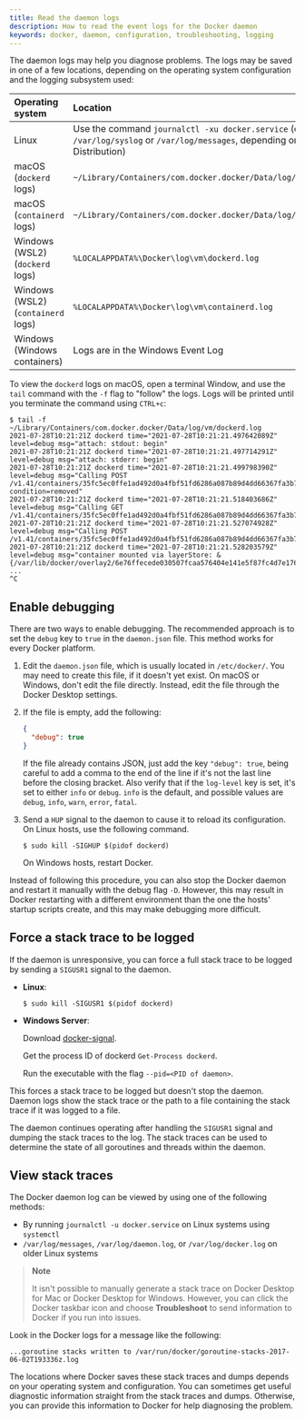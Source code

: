 ```yaml
---
title: Read the daemon logs
description: How to read the event logs for the Docker daemon
keywords: docker, daemon, configuration, troubleshooting, logging
---
```


The daemon logs may help you diagnose problems. The logs may be saved in one of
a few locations, depending on the operating system configuration and the logging
subsystem used:

| Operating system                   | Location                                                                                                                                 |
| :--------------------------------- | :--------------------------------------------------------------------------------------------------------------------------------------- |
| Linux                              | Use the command `journalctl -xu docker.service` (or read `/var/log/syslog` or `/var/log/messages`, depending on your Linux Distribution) |
| macOS (`dockerd` logs)             | `~/Library/Containers/com.docker.docker/Data/log/vm/dockerd.log`                                                                         |
| macOS (`containerd` logs)          | `~/Library/Containers/com.docker.docker/Data/log/vm/containerd.log`                                                                      |
| Windows (WSL2) (`dockerd` logs)    | `%LOCALAPPDATA%\Docker\log\vm\dockerd.log`                                                                                               |
| Windows (WSL2) (`containerd` logs) | `%LOCALAPPDATA%\Docker\log\vm\containerd.log`                                                                                            |
| Windows (Windows containers)       | Logs are in the Windows Event Log                                                                                                        |

To view the `dockerd` logs on macOS, open a terminal Window, and use the `tail`
command with the `-f` flag to "follow" the logs. Logs will be printed until you
terminate the command using `CTRL+c`:

```console
$ tail -f ~/Library/Containers/com.docker.docker/Data/log/vm/dockerd.log
2021-07-28T10:21:21Z dockerd time="2021-07-28T10:21:21.497642089Z" level=debug msg="attach: stdout: begin"
2021-07-28T10:21:21Z dockerd time="2021-07-28T10:21:21.497714291Z" level=debug msg="attach: stderr: begin"
2021-07-28T10:21:21Z dockerd time="2021-07-28T10:21:21.499798390Z" level=debug msg="Calling POST /v1.41/containers/35fc5ec0ffe1ad492d0a4fbf51fd6286a087b89d4dd66367fa3b7aec70b46a40/wait?condition=removed"
2021-07-28T10:21:21Z dockerd time="2021-07-28T10:21:21.518403686Z" level=debug msg="Calling GET /v1.41/containers/35fc5ec0ffe1ad492d0a4fbf51fd6286a087b89d4dd66367fa3b7aec70b46a40/json"
2021-07-28T10:21:21Z dockerd time="2021-07-28T10:21:21.527074928Z" level=debug msg="Calling POST /v1.41/containers/35fc5ec0ffe1ad492d0a4fbf51fd6286a087b89d4dd66367fa3b7aec70b46a40/start"
2021-07-28T10:21:21Z dockerd time="2021-07-28T10:21:21.528203579Z" level=debug msg="container mounted via layerStore: &{/var/lib/docker/overlay2/6e76ffecede030507fcaa576404e141e5f87fc4d7e1760e9ce5b52acb24
...
^C
```

## Enable debugging

There are two ways to enable debugging. The recommended approach is to set the
`debug` key to `true` in the `daemon.json` file. This method works for every
Docker platform.

1.  Edit the `daemon.json` file, which is usually located in `/etc/docker/`. You
    may need to create this file, if it doesn't yet exist. On macOS or Windows,
    don't edit the file directly. Instead, edit the file through the Docker Desktop settings.

2.  If the file is empty, add the following:

    ```json
    {
      "debug": true
    }
    ```

    If the file already contains JSON, just add the key `"debug": true`, being
    careful to add a comma to the end of the line if it's not the last line
    before the closing bracket. Also verify that if the `log-level` key is set,
    it's set to either `info` or `debug`. `info` is the default, and possible
    values are `debug`, `info`, `warn`, `error`, `fatal`.

3.  Send a `HUP` signal to the daemon to cause it to reload its configuration.
    On Linux hosts, use the following command.

    ```console
    $ sudo kill -SIGHUP $(pidof dockerd)
    ```

    On Windows hosts, restart Docker.

Instead of following this procedure, you can also stop the Docker daemon and
restart it manually with the debug flag `-D`. However, this may result in Docker
restarting with a different environment than the one the hosts' startup scripts
create, and this may make debugging more difficult.

## Force a stack trace to be logged

If the daemon is unresponsive, you can force a full stack trace to be logged by
sending a `SIGUSR1` signal to the daemon.

- **Linux**:

  ```console
  $ sudo kill -SIGUSR1 $(pidof dockerd)
  ```

- **Windows Server**:

  Download [docker-signal](https://github.com/moby/docker-signal).

  Get the process ID of dockerd `Get-Process dockerd`.

  Run the executable with the flag `--pid=<PID of daemon>`.

This forces a stack trace to be logged but doesn't stop the daemon. Daemon logs
show the stack trace or the path to a file containing the stack trace if it was
logged to a file.

The daemon continues operating after handling the `SIGUSR1` signal and dumping
the stack traces to the log. The stack traces can be used to determine the state
of all goroutines and threads within the daemon.

## View stack traces

The Docker daemon log can be viewed by using one of the following methods:

- By running `journalctl -u docker.service` on Linux systems using `systemctl`
- `/var/log/messages`, `/var/log/daemon.log`, or `/var/log/docker.log` on older
  Linux systems

> **Note**
>
> It isn't possible to manually generate a stack trace on Docker Desktop for
> Mac or Docker Desktop for Windows. However, you can click the Docker taskbar
> icon and choose **Troubleshoot** to send information to Docker if you run into
> issues.

Look in the Docker logs for a message like the following:

```none
...goroutine stacks written to /var/run/docker/goroutine-stacks-2017-06-02T193336z.log
```

The locations where Docker saves these stack traces and dumps depends on your
operating system and configuration. You can sometimes get useful diagnostic
information straight from the stack traces and dumps. Otherwise, you can provide
this information to Docker for help diagnosing the problem.

